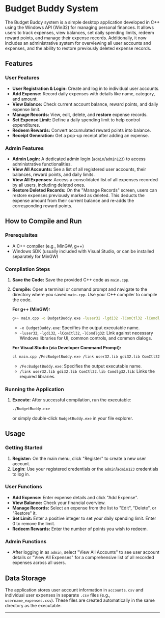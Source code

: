 # Budget Buddy System

The Budget Buddy system is a simple desktop application developed in C++ using the Windows API (Win32) for managing personal finances. It allows users to track expenses, view balances, set daily spending limits, redeem reward points, and manage their expense records. Additionally, it now includes an administrative system for overviewing all user accounts and expenses, and the ability to restore previously deleted expense records.

## Features

### User Features
* **User Registration & Login:** Create and log in to individual user accounts.
* **Add Expense:** Record daily expenses with details like name, category, and amount.
* **View Balance:** Check current account balance, reward points, and daily expense limit.
* **Manage Records:** View, edit, delete, and **restore** expense records.
* **Set Expense Limit:** Define a daily spending limit to help control expenditures.
* **Redeem Rewards:** Convert accumulated reward points into balance.
* **Receipt Generation:** Get a pop-up receipt after adding an expense.

### Admin Features
* **Admin Login:** A dedicated admin login (`admin`/`admin123`) to access administrative functionalities.
* **View All Accounts:** See a list of all registered user accounts, their balances, reward points, and daily limits.
* **View All Expenses:** Access a consolidated list of all expenses recorded by all users, including deleted ones.
* **Restore Deleted Records:** On the "Manage Records" screen, users can restore expenses previously marked as deleted. This deducts the expense amount from their current balance and re-adds the corresponding reward points.

## How to Compile and Run

### Prerequisites
* A C++ compiler (e.g., MinGW, g++)
* Windows SDK (usually included with Visual Studio, or can be installed separately for MinGW)

### Compilation Steps

1.  **Save the Code:** Save the provided C++ code as `main.cpp`.
2.  **Compile:** Open a terminal or command prompt and navigate to the directory where you saved `main.cpp`. Use your C++ compiler to compile the code.

    **For g++ (MinGW):**
    ```bash
    g++ main.cpp -o BudgetBuddy.exe -luser32 -lgdi32 -lComCtl32 -lComdlg32
    ```

    * `-o BudgetBuddy.exe`: Specifies the output executable name.
    * `-luser32`, `-lgdi32`, `-lComCtl32`, `-lComdlg32`: Link against necessary Windows libraries for UI, common controls, and common dialogs.

    **For Visual Studio (via Developer Command Prompt):**
    ```bash
    cl main.cpp /Fe:BudgetBuddy.exe /link user32.lib gdi32.lib ComCtl32.lib Comdlg32.lib
    ```

    * `/Fe:BudgetBuddy.exe`: Specifies the output executable name.
    * `/link user32.lib gdi32.lib ComCtl32.lib Comdlg32.lib`: Links the required libraries.

### Running the Application
1.  **Execute:** After successful compilation, run the executable:
    ```bash
    ./BudgetBuddy.exe
    ```
    or simply double-click `BudgetBuddy.exe` in your file explorer.

## Usage

### Getting Started
1.  **Register:** On the main menu, click "Register" to create a new user account.
2.  **Login:** Use your registered credentials or the `admin`/`admin123` credentials to log in.

### User Functions
* **Add Expense:** Enter expense details and click "Add Expense".
* **View Balance:** Check your financial overview.
* **Manage Records:** Select an expense from the list to "Edit", "Delete", or "Restore" it.
* **Set Limit:** Enter a positive integer to set your daily spending limit. Enter 0 to remove the limit.
* **Redeem Rewards:** Enter the number of points you wish to redeem.

### Admin Functions
* After logging in as `admin`, select "View All Accounts" to see user account details or "View All Expenses" for a comprehensive list of all recorded expenses across all users.

## Data Storage

The application stores user account information in `accounts.csv` and individual user expenses in separate `.csv` files (e.g., `username_expenses.csv`). These files are created automatically in the same directory as the executable.

---
